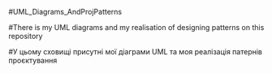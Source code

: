 #UML_Diagrams_AndProjPatterns

#There is my UML diagrams and my realisation of designing patterns on this repository

#У цьому сховищі присутні мої діаграми UML та моя реалізація патернів проєктування 
